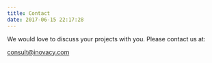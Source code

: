 ```yaml
---
title: Contact
date: 2017-06-15 22:17:28
---
```


We would love to discuss your projects with you. Please contact us at:

consult@inovacy.com
